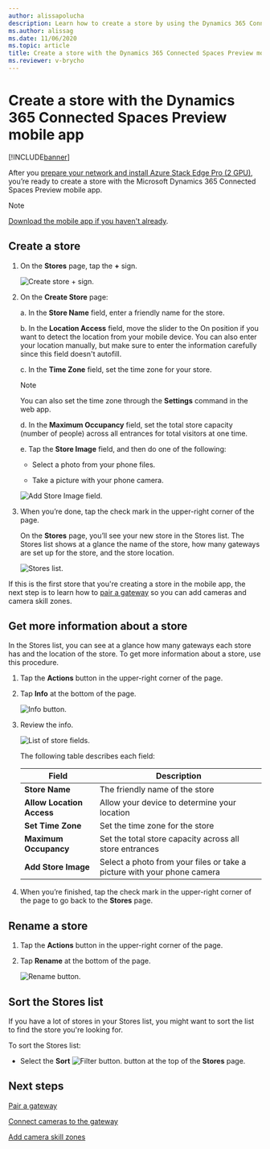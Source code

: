 ```yaml
---
author: alissapolucha
description: Learn how to create a store by using the Dynamics 365 Connected Spaces Preview mobile app
ms.author: alissag
ms.date: 11/06/2020
ms.topic: article
title: Create a store with the Dynamics 365 Connected Spaces Preview mobile app 
ms.reviewer: v-brycho
---
```


# Create a store with the Dynamics 365 Connected Spaces Preview mobile app

[!INCLUDE[banner](includes/banner.md)]

After you [prepare your network and install Azure Stack Edge Pro (2 GPU)](ase-install.md), you’re ready to create a store with the 
Microsoft Dynamics 365 Connected Spaces Preview mobile app. 

>[!NOTE]
>[Download the mobile app if you haven't already](mobile-app-download.md).

## Create a store

1. On the **Stores** page, tap the **+** sign.

     ![Create store + sign.](media/create-store.PNG "Create store + sign")
  
2. On the **Create Store** page:

   a. In the **Store Name** field, enter a friendly name for the store.

   b. In the **Location Access** field, move the slider to the On position if you want to detect the location from your 
mobile device. You can also enter your location manually, but make sure to enter the information carefully since this field doesn't autofill.

   c. In the **Time Zone** field, set the time zone for your store.
   
   > [!NOTE]
   > You can also set the time zone through the **Settings** command in the web app. 

   d. In the **Maximum Occupancy** field, set the total store capacity (number of people) across all entrances for total visitors at one time.

   e. Tap the **Store Image** field, and then do one of the following:

      - Select a photo from your phone files.

      - Take a picture with your phone camera.
    
   ![Add Store Image field.](media/store-add-field-image.PNG "Add Store Image field")
 
3. When you’re done, tap the check mark in the upper-right corner of the page.

    On the **Stores** page, you’ll see your new store in the Stores list. The Stores list shows at a glance the name of the store, 
    how many gateways are set up for the store, and the store location.
    
    ![Stores list.](media/stores-list.PNG "Stores list")
    
If this is the first store that you're creating a store in the mobile app, the next step is to learn how to [pair a gateway](mobile-app-pair-gateway.md) so you can add cameras and camera skill zones.
    
 ## Get more information about a store
 
In the Stores list, you can see at a glance how many gateways each store has and the location of the store. To get more information 
about a store, use this procedure.

1. Tap the **Actions** button in the upper-right corner of the page.

2. Tap **Info** at the bottom of the page.

    ![Info button.](media/store-info.PNG "Info button")
 
3. Review the info. 

    ![List of store fields.](media/store-fields.PNG "List of store fields")
    
    The following table describes each field:

    |Field|Description|
    |----------------------|--------------------------------------------|
    |**Store Name**|The friendly name of the store|
    |**Allow Location Access**|Allow your device to determine your location|
    |**Set Time Zone**|Set the time zone for the store|
    |**Maximum Occupancy**|Set the total store capacity across all store entrances|
    |**Add Store Image**|Select a photo from your files or take a picture with your phone camera|

4. When you’re finished, tap the check mark in the upper-right corner of the page to go back to the **Stores** page.

## Rename a store

1. Tap the **Actions** button in the upper-right corner of the page.

2. Tap **Rename** at the bottom of the page.

    ![Rename button.](media/store-rename.PNG "Rename button")
    
## Sort the Stores list

If you have a lot of stores in your Stores list, you might want to sort the list to find the store you're looking for. 

To sort the Stores list:

- Select the **Sort** ![Filter button.](media/filter-button.PNG "Filter button") button at the top of the **Stores** page.

 
## Next steps

[Pair a gateway](mobile-app-pair-gateway.md)

[Connect cameras to the gateway](mobile-app-add-cameras.md)

[Add camera skill zones](mobile-app-add-camera-skill-zones.md)
 
